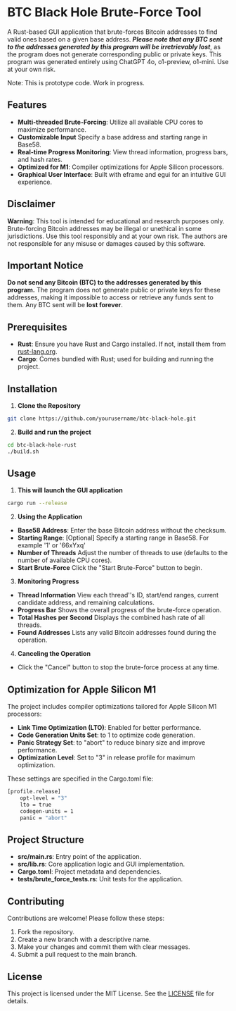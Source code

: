 BTC Black Hole Brute-Force Tool
===============================

A Rust-based GUI application that brute-forces Bitcoin addresses to find valid ones based on a given base address. ***Please note that any BTC sent to the addresses generated by this program will be irretrievably lost***, as the program does not generate corresponding public or private keys. This program was generated entirely using ChatGPT 4o, o1-preview, o1-mini. Use at your own risk.

Note: This is prototype code. Work in progress.

Features
--------

* **Multi-threaded Brute-Forcing**: Utilize all available CPU cores to maximize performance.
* **Customizable Input** Specify a base address and starting range in Base58.
* **Real-time Progress Monitoring**: View thread information, progress bars, and hash rates.
* **Optimized for M1**: Compiler optimizations for Apple Silicon processors.
* **Graphical User Interface**: Built with eframe and egui for an intuitive GUI experience.

Disclaimer
----------

**Warning**: This tool is intended for educational and research purposes only. Brute-forcing Bitcoin addresses may be illegal or unethical in some jurisdictions. Use this tool responsibly and at your own risk. The authors are not responsible for any misuse or damages caused by this software.

Important Notice
----------------

**Do not send any Bitcoin (BTC) to the addresses generated by this program.** The program does not generate public or private keys for these addresses, making it impossible to access or retrieve any funds sent to them. Any BTC sent will be **lost forever**.

Prerequisites
-------------

* **Rust**: Ensure you have Rust and Cargo installed. If not, install them from [rust-lang.org](https://www.rust-lang.org/tools/install).
* **Cargo**: Comes bundled with Rust; used for building and running the project.

Installation
------------

1. **Clone the Repository**

```bash
git clone https://github.com/yourusername/btc-black-hole.git
```

2. **Build and run the project**

```bash
cd btc-black-hole-rust
./build.sh
```

Usage
-----

1. **This will launch the GUI application**

```bash
cargo run --release
```

2. **Using the Application**

* **Base58 Address**: Enter the base Bitcoin address without the checksum.
* **Starting Range**: [Optional] Specify a starting range in Base58. For example '1' or '66xYxq'
* **Number of Threads** Adjust the number of threads to use (defaults to the number of available CPU cores).
* **Start Brute-Force** Click the "Start Brute-Force" button to begin.

3. **Monitoring Progress**

* **Thread Information** View each thread''s ID, start/end ranges, current candidate address, and remaining calculations.
* **Progress Bar** Shows the overall progress of the brute-force operation.
* **Total Hashes per Second** Displays the combined hash rate of all threads.
* **Found Addresses** Lists any valid Bitcoin addresses found during the operation.

4. **Canceling the Operation**

* Click the "Cancel" button to stop the brute-force process at any time.

Optimization for Apple Silicon M1
---------------------------------

The project includes compiler optimizations tailored for Apple Silicon M1 processors:

* **Link Time Optimization (LTO)**: Enabled for better performance.
* **Code Generation Units Set**: to 1 to optimize code generation.
* **Panic Strategy Set**: to "abort" to reduce binary size and improve performance.
* **Optimization Level**: Set to "3" in release profile for maximum optimization.

These settings are specified in the Cargo.toml file:

```bash
[profile.release]
    opt-level = "3"
    lto = true
    codegen-units = 1
    panic = "abort"
```

Project Structure
-----------------

* **src/main.rs**: Entry point of the application.
* **src/lib.rs**: Core application logic and GUI implementation.
* **Cargo.toml**: Project metadata and dependencies.
* **tests/brute\_force\_tests.rs**: Unit tests for the application.

Contributing
------------

Contributions are welcome! Please follow these steps:

1. Fork the repository.
2. Create a new branch with a descriptive name.
3. Make your changes and commit them with clear messages.
4. Submit a pull request to the main branch.

License
-------

This project is licensed under the MIT License. See the [LICENSE](https://chatgpt.com/c/LICENSE) file for details.

